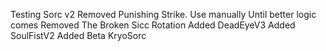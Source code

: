 Testing Sorc v2 Removed Punishing Strike. Use manually Until better logic comes
Removed The Broken Sicc Rotation
Added DeadEyeV3
Added SoulFistV2 
Added Beta KryoSorc